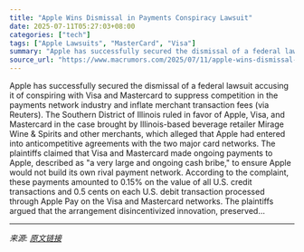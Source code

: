 ```yaml
---
title: "Apple Wins Dismissal in Payments Conspiracy Lawsuit"
date: 2025-07-11T05:27:03+08:00
categories: ["tech"]
tags: ["Apple Lawsuits", "MasterCard", "Visa"]
summary: "Apple has successfully secured the dismissal of a federal lawsuit accusing it of conspiring with Visa and Mastercard to suppress competition in the payments network industry and inflate merchant trans"
source_url: "https://www.macrumors.com/2025/07/11/apple-wins-dismissal-in-payments-lawsuit/"
---
```


Apple has successfully secured the dismissal of a federal lawsuit accusing it of conspiring with Visa and Mastercard to suppress competition in the payments network industry and inflate merchant transaction fees (via Reuters). The Southern District of Illinois ruled in favor of Apple, Visa, and Mastercard in the case brought by Illinois-based beverage retailer Mirage Wine & Spirits and other merchants, which alleged that Apple had entered into anticompetitive agreements with the two major card networks. The plaintiffs claimed that Visa and Mastercard made ongoing payments to Apple, described as "a very large and ongoing cash bribe," to ensure Apple would not build its own rival payment network. According to the complaint, these payments amounted to 0.15% on the value of all U.S. credit transactions and 0.5 cents on each U.S. debit transaction processed through Apple Pay on the Visa and Mastercard networks. The plaintiffs argued that the arrangement disincentivized innovation, preserved...

---

*来源: [原文链接](https://www.macrumors.com/2025/07/11/apple-wins-dismissal-in-payments-lawsuit/)*
